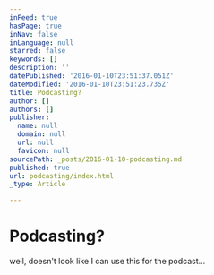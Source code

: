 ```yaml
---
inFeed: true
hasPage: true
inNav: false
inLanguage: null
starred: false
keywords: []
description: ''
datePublished: '2016-01-10T23:51:37.051Z'
dateModified: '2016-01-10T23:51:23.735Z'
title: Podcasting?
author: []
authors: []
publisher:
  name: null
  domain: null
  url: null
  favicon: null
sourcePath: _posts/2016-01-10-podcasting.md
published: true
url: podcasting/index.html
_type: Article

---
```

# Podcasting?

well, doesn't look like I can use this for the podcast...
